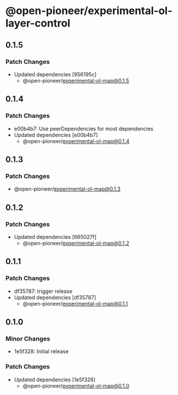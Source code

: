 # @open-pioneer/experimental-ol-layer-control

## 0.1.5

### Patch Changes

-   Updated dependencies [956195c]
    -   @open-pioneer/experimental-ol-map@0.1.5

## 0.1.4

### Patch Changes

-   e00b4b7: Use peerDependencies for most dependencies
-   Updated dependencies [e00b4b7]
    -   @open-pioneer/experimental-ol-map@0.1.4

## 0.1.3

### Patch Changes

-   @open-pioneer/experimental-ol-map@0.1.3

## 0.1.2

### Patch Changes

-   Updated dependencies [665027f]
    -   @open-pioneer/experimental-ol-map@0.1.2

## 0.1.1

### Patch Changes

-   df35787: trigger release
-   Updated dependencies [df35787]
    -   @open-pioneer/experimental-ol-map@0.1.1

## 0.1.0

### Minor Changes

-   1e5f328: Initial release

### Patch Changes

-   Updated dependencies [1e5f328]
    -   @open-pioneer/experimental-ol-map@0.1.0
